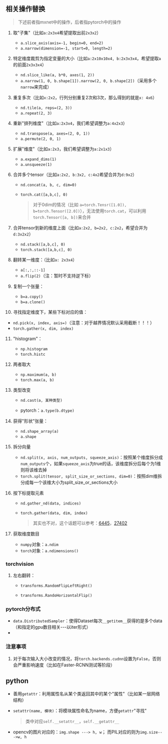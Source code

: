 ## 相关操作替换

> 下述前者指mxnet中的操作，后者指pytorch中的操作


1. 取"子集"（比如`a:2x3x4`希望提取出前`2x3x2`）
   - `a.slice_axis(axis=-1, begin=0, end=2)`
   - `a.narrow(dimension=-1, start=0, length=2)`

2. 特定维度裁剪为指定变量的大小（比如`a:2x10x10x4, b:2x3x3x4`，希望提取`a`的前面`2x3x3x4`）
   - `nd.slice_like(a, b*0, axes(1, 2))`
   - `a.narrow(1, 0, b.shape[1]).narrow(2, 0, b.shape[2])`（采用多个`narrow`来完成）

3. 重复多次（比如`x:2x2`，行列分别重复2次和3次，那么得到的就是`x: 4x6`）
   - `nd.tile(a, reps=(2, 3))`
   - `a.repeat(2, 3)`

4. 重新"排列维度"（比如`a:2x3x4`，我们希望调整为`a:4x2x3`）
   - `nd.transpose(a, axes=(2, 0, 1))`
   - `a.permute(2, 0, 1)`

5. 扩展"维度"（比如`a:2x3`，我们希望调整为`a:2x1x3`）
   - `a.expand_dims(1)`
   - `a.unsqueeze(1)`

6. 合并多个tensor（比如`a:2x2, b:3x2, c:4x2`希望合并为`d:9x2`）
   - `nd.concat(a, b, c, dim=0)`
   - `torch.cat([a,b,c], 0)`

     > 对于0dim的情况（比如 `a=torch.Tensr([1.0]), b=torch.Tensor([2.0])`），无法使用`torch.cat`，可以利用`torch.Tensor([a, b])`来合并

7. 合并tensor到新的维度上面（比如`a:2x2, b=2x2, c:2x2`，希望合并为`d:3x2x2`）
   - `nd.stack([a,b,c], 0)`
   - `torch.stack([a,b,c], 0)`

8. 翻转某一维度：（比如`a: 2x3x4`）

   - `a[:,:,::-1]`
   - `a.flip(2)`（注：暂时不支持逆下标）

9. 复制一个张量：

   - `b=a.copy()`
   - `b=a.clone()`

10. 寻找指定维度下，某些下标对应的值：
  - `nd.pick(x, index, axis=)`（注意：对于越界情况默认采用截断！！！）
  - `torch.gather(x, dim, index)`

11. "histogram"：

    - `np.histogram`
    - `torch.histc`

12. 两者取大

    - `np.maximum(a, b)`
    - `torch.max(a, b)`

13. 类型改变

    - `nd.cast(a, 某种类型)`

    - pytorch：`a.type(b.dtype)`

14. 获得"形状"张量：

    - `nd.shape_array(a)`
    - `a.shape`

15. 拆分向量

    - `nd.split(x, axis, num_outputs, squeeze_axis)`：按照某个维度拆分成`num_outputs`个，如果`squeeze_axis`为true的话，该维度拆分后每个为1维则将该维去掉
    - `torch.split(tensor, split_size_or_sections, dim=0)`：按照dim维拆分成每一个该维大小为split_size_or_sections大小

16. 按下标提取元素

    - `nd.gather_nd(data, indices)`
    - `torch.gather(data, dim, index)`

      > 其实也不对，这个话题可以参考：[6445](https://discuss.pytorch.org/t/how-to-do-the-tf-gather-nd-in-pytorch/6445)，[27402](https://discuss.pytorch.org/t/batched-index-select-tf-gather-nd/27402/8)

17. 获取维度数目
    - `numpy`对象：`a.ndim`
    - `torch`对象：`a.ndimensions()`

### torchvision

1. 左右翻转：

   - `transforms.RandomFlipLeftRight()`

   - `transforms.RandoHorizontalFlip()`



### pytorch分布式

- `data.DistributedSampler`：使得Dataset每次`__getitem__`获得的是多个data（和指定的gpu数目相关---以iter形式）
- 

### 注意事项

1. 对于每次输入大小改变的情况，将`torch.backends.cudnn`设置为`False`，否则会严重影响速度（比如在Faster-RCNN测试等阶段）

## python

- 善用`getattr`：利用属性名从某个类返回其中的某个"属性"（比如某一层网络结构）

- `setattr(name, 模块)`：将模块属性命名为name，方便`getattr`"寻找"

  > 类中对应`self.__setattr__`，`self.__getattr__`

- opencv的图片对应的：`img.shape ---> h, w`； 而PIL对应的则为`img.size--->w, h`